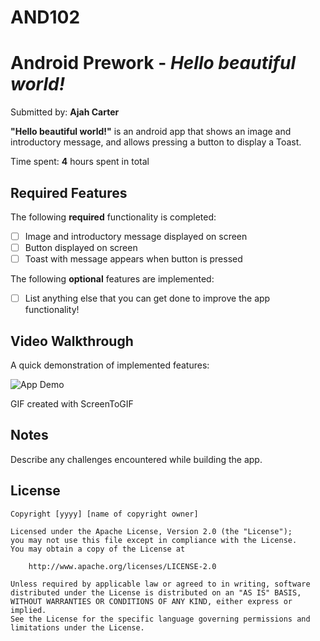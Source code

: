 # AND102

# Android Prework - *Hello beautiful world!*

Submitted by: **Ajah Carter**

**"Hello beautiful world!"** is an android app that shows an image and introductory message, and allows pressing a button to display a Toast. 

Time spent: **4** hours spent in total

## Required Features

The following **required** functionality is completed:

* [ ] Image and introductory message displayed on screen
* [ ] Button displayed on screen
* [ ] Toast with message appears when button is pressed 

The following **optional** features are implemented:

* [ ] List anything else that you can get done to improve the app functionality!

## Video Walkthrough

A quick demonstration of implemented features:

<img src='[Downloads/AppRecord.gif](https://lh3.googleusercontent.com/FPTmoSq2-FdpwWNqOw2SznXm51ABYZVyd5JYUM18eAjGYSDiwizi9SiSCqkl2uopTLvORe3aABCgROkAutXnXQZPC0XzuNf-uKQQxw2Tm5l9VXtXxatv_E41i9do0h8FYA247Ul44cyRwkvASPZG7bkAskLHmJ4ATpfQSy__oAxQ9ErPsrQ5LtO2fDlZMMAa_yDOMXt4-CG2P3MoHiHSEEIUTHiLxZkDn5efPpAmm7dFOgKFSIoKRN4vvQP4ghj5kKKmUMWRwjaTgqeqZEQs0h4dutPt_jKCJg0U7fpGK9JtzZJ09Zd_g6dRZYyrRCqonrTwlQGylhQNjfOpwLxfNrwG3PWnar5N3uV_xyI23bZlrqrd629q3BDWaQdH9kDQ-fySmuJ40hGMJQP5t0jO_sQyJxycQrYri8WPTocF2bsc5n4uRcbCxDjX4GibadpDk2KO15tpFDsP10jBSOJ6cob2-JUFhz6joSj-IK832_eaOYgcAeDpTl00-zPZ-ff5sqG6TIDReAJKTC4hyVhLy0iYaBE_dG-xusoi8gVDhgMPNa-h37ZVbnzY4KNILzRVMt3I4KCClPOnE6Kq_5RE6ihGXOT0oxBhuOJbzs7c_8iZ05v7dg1fEsOB9KxZQlzT6X_lvLK_OjFSXjJrvCEbHqzHMp7mztXA69gJErT4FrBtU_0EmTJEfyDRMlBjfghbyLfBDItQEbB0lgShkeuorbzERMneaqXsDvVBCL9LLR2P-wpdBU0R3OMUMgljVxl9WjGERTd9mQC38m8OGXbhTyhxMCcNgf0iJkQr3KaK_px2Izdq898jnoMawlA18qjs2Q7ecpQhjDMlO1ML-4PEmLbajLzJEghHYT6q47e_EH2lAyH36aikNoNdJKJJWKZIavsd5iYD-djPDmMVQr4hK92Ej-TSSUf3X71VhCfUp-1GTdNpeYAboybRdW86fUKZuOnSrzRLSUvv7r4BJBE=w401-h565-no?authuser=0)' title='App Demonstration' width='' alt='App Demo' />

<!-- Replace this with whatever GIF tool you used! -->
GIF created with ScreenToGIF 
<!-- Recommended tools:
[Kap](https://getkap.co/) for macOS
[ScreenToGif](https://www.screentogif.com/) for Windows
[peek](https://github.com/phw/peek) for Linux. -->

## Notes

Describe any challenges encountered while building the app.

## License

    Copyright [yyyy] [name of copyright owner]

    Licensed under the Apache License, Version 2.0 (the "License");
    you may not use this file except in compliance with the License.
    You may obtain a copy of the License at

        http://www.apache.org/licenses/LICENSE-2.0

    Unless required by applicable law or agreed to in writing, software
    distributed under the License is distributed on an "AS IS" BASIS,
    WITHOUT WARRANTIES OR CONDITIONS OF ANY KIND, either express or implied.
    See the License for the specific language governing permissions and
    limitations under the License.
